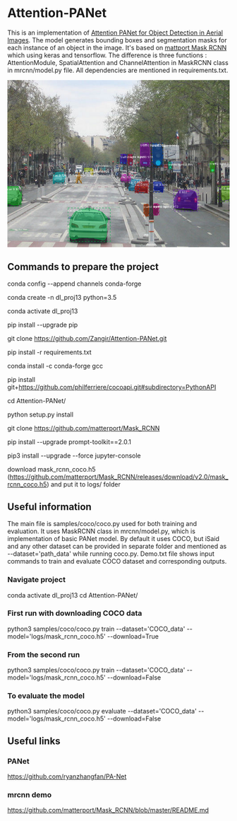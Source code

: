 # Attention-PANet
This is an implementation of [Attention PANet for Object Detection in Aerial Images](https://arxiv.org/pdf/1803.01534.pdf). The model generates bounding boxes and segmentation masks for each instance of an object in the image. It's based on [mattport Mask RCNN](https://github.com/matterport/Mask_RCNN) which using keras and tensorflow. The difference is three functions : AttentionModule, SpatialAttention and ChannelAttention in MaskRCNN class in mrcnn/model.py file. All dependencies are mentioned in requirements.txt.

![Instance Segmentation Sample](assets/street.png)



## Commands to prepare the project
conda config --append channels conda-forge

conda create -n dl_proj13 python=3.5

conda activate dl_proj13

pip install --upgrade pip

git clone https://github.com/Zangir/Attention-PANet.git

pip install -r requirements.txt 

conda install -c conda-forge gcc

pip install git+https://github.com/philferriere/cocoapi.git#subdirectory=PythonAPI

cd Attention-PANet/

python setup.py install

git clone https://github.com/matterport/Mask_RCNN

pip install --upgrade prompt-toolkit==2.0.1

pip3 install --upgrade --force jupyter-console

download mask_rcnn_coco.h5 (https://github.com/matterport/Mask_RCNN/releases/download/v2.0/mask_rcnn_coco.h5) and put it to logs/ folder



## Useful information

The main file is samples/coco/coco.py used for both training and evaluation. It uses MaskRCNN class in mrcnn/model.py, which is implementation of basic PANet model. By default it uses COCO, but iSaid and any other dataset can be provided in separate folder and mentioned as --dataset='path_data' while running coco.py. Demo.txt file shows input commands to train and evaluate COCO dataset and corresponding outputs.

### Navigate project
conda activate dl_proj13
cd Attention-PANet/

### First run with downloading COCO data
python3 samples/coco/coco.py train --dataset='COCO_data' --model='logs/mask_rcnn_coco.h5' --download=True

### From the second run
python3 samples/coco/coco.py train --dataset='COCO_data' --model='logs/mask_rcnn_coco.h5' --download=False

### To evaluate the model
python3 samples/coco/coco.py evaluate --dataset='COCO_data' --model='logs/mask_rcnn_coco.h5' --download=False



## Useful links

### PANet
https://github.com/ryanzhangfan/PA-Net

### mrcnn demo
https://github.com/matterport/Mask_RCNN/blob/master/README.md
